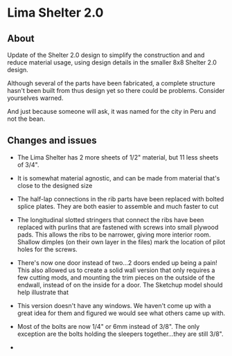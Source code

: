 # Lima Shelter 2.0

## About
Update of the Shelter 2.0 design to simplify the construction and and reduce material usage, using design details in the smaller 8x8 Shelter 2.0 design. 

Although several of the parts have been fabricated, a complete structure hasn't been built from thus design yet so there could be problems. Consider yourselves warned.

And just because someone will ask, it was named for the city in Peru and not the bean.

## Changes and issues

* The Lima Shelter has 2 more sheets of 1/2" material, but 11 less sheets of 3/4". 

* It is somewhat material agnostic, and can be made from material that's close to the designed size

* The half-lap connections in the rib parts have been replaced with bolted splice plates. They are both easier to assemble and much faster to cut

* The longitudinal slotted stringers that connect the ribs have been replaced with purlins that are fastened with screws into small plywood pads. This allows the ribs to be narrower, giving more interior room. Shallow dimples (on their own layer in the files) mark the location of pilot holes for the screws.

* There's now one door instead of two...2 doors ended up being a pain! This also allowed us to create a solid wall version that only requires a few cutting mods, and mounting the trim pieces on the outside of the endwall, instead of on the inside for a door. The Sketchup model should help illustrate that

* This version doesn't have any windows. We haven't come up with a great idea for them and figured we would see what others came up with.

* Most of the bolts are now 1/4" or 6mm instead of 3/8". The only exception are the bolts holding the sleepers together...they are still 3/8".

* 


